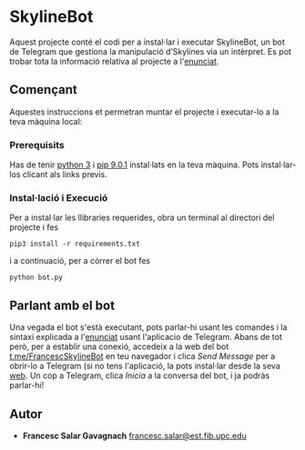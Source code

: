 # SkylineBot

Aquest projecte conté el codi per a instal·lar i executar SkylineBot, un bot de Telegram que gestiona la manipulació d’Skylines via un intèrpret. Es pot trobar tota la informació relativa al projecte a l'[enunciat](https://gebakx.github.io/SkylineBot/).

## Començant

Aquestes instruccions et permetran muntar el projecte i executar-lo a la teva màquina local:


### Prerequisits

Has de tenir [python 3](https://www.python.org/downloads/) i [pip 9.0.1](https://pip.pypa.io/en/stable/installing/) instal·lats en la teva màquina. Pots instal·lar-los clicant als links previs.

### Instal·lació i Execució

Per a instal·lar les llibraries requerides, obra un terminal al directori del projecte i fes

```
pip3 install -r requirements.txt
```

i a continuació, per a córrer el bot fes 

```
python bot.py
```

## Parlant amb el bot

Una vegada el bot s'està executant, pots parlar-hi usant les comandes i la sintaxi explicada a l'[enunciat](https://gebakx.github.io/SkylineBot/) usant l'aplicacio de Telegram. Abans  de tot però, per a establir una conexió, accedeix a la web del bot [t.me/FrancescSkylineBot](https://t.me/FrancescSkylineBot) en teu navegador i clica _Send Message_ per a obrir-lo a Telegram (si no tens l'aplicació, la pots instal·lar desde la seva [web](https://telegram.org). Un cop a Telegram, clica _Inicia_ a la conversa del bot, i ja podràs parlar-hi!

## Autor

* **Francesc Salar Gavagnach** [francesc.salar@est.fib.upc.edu](mailto:rfrancesc.salar@est.fib.upc.edu)
